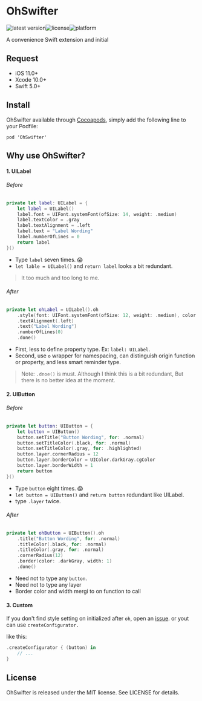 # OhSwifter

![latest version](https://img.shields.io/cocoapods/v/OhSwifter)![license](https://img.shields.io/github/license/z30262226/OhSwifter)![platform](https://img.shields.io/cocoapods/p/OhSwifter)

A convenience Swift extension and initial

## Request

* iOS 11.0+
* Xcode 10.0+
* Swift 5.0+

## Install

OhSwifter available through [Cocoapods](http://cocoapods.org), simply add the following line to your Podfile:

```
pod 'OhSwifter'
```



## Why use OhSwifter?

#### 1. UILabel

###### Before

```swift
private let label: UILabel = {
    let label = UILabel()
    label.font = UIFont.systemFont(ofSize: 14, weight: .medium)
    label.textColor = .gray
    label.textAlignment = .left
    label.text = "Label Wording"
    label.numberOfLines = 0
    return label
}()
```

* Type `label` seven times. 😱
* `let lable = UILabel()` and `return label` looks a bit redundant.

> It too much and too long to me.

###### After

```swift
private let ohLabel = UILabel().oh
    .style(font: UIFont.systemFont(ofSize: 12, weight: .medium), color: .gray)
    .textAlignment(.left)
    .text("Label Wording")
    .numberOfLines(0)
    .done()
```

* First, less to define property type. Ex: `label: UILabel`.
* Second, use `o` wrapper for namespacing, can distinguish origin function or property, and less smart reminder type.

> Note: `.dnoe()` is must. Although I think this is a bit redundant, But there is no better idea at the moment.



#### 2. UIButton

###### Before

```Swift
private let button: UIButton = {
    let button = UIButton()
    button.setTitle("Button Wording", for: .normal)
    button.setTitleColor(.black, for: .normal)
    button.setTitleColor(.gray, for: .highlighted)
    button.layer.cornerRadius = 12
    button.layer.borderColor = UIColor.darkGray.cgColor
    button.layer.borderWidth = 1
    return button
}()
```

* Type `button` eight times. 😱
* `let button = UIButton()` and `return button` redundant like UILabel.
* type `.layer` twice.

###### After

```Swift
private let ohButton = UIButton().oh
    .title("Button Wording", for: .normal)
    .titleColor(.black, for: .normal)
    .titleColor(.gray, for: .normal)
    .cornerRadius(12)
    .border(color: .darkGray, width: 1)
    .done()
```

* Need not to type any `button`.
* Need not to type any layer
* Border color and width mergi to on function to call



#### 3. Custom

If you don't find style setting on initialized after `oh`, open an [issue](https://github.com/z30262226/OhSwifter/issues). or yout can use `createConfigurator.`

like this:

```swift
.createConfigurator { (button) in
    // ...
}
```



## License

OhSwifter is released under the MIT license. See LICENSE for details.

